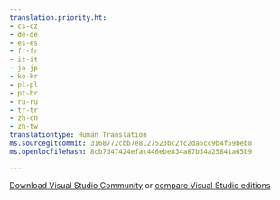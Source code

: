 ```yaml
---
translation.priority.ht:
- cs-cz
- de-de
- es-es
- fr-fr
- it-it
- ja-jp
- ko-kr
- pl-pl
- pt-br
- ru-ru
- tr-tr
- zh-cn
- zh-tw
translationtype: Human Translation
ms.sourcegitcommit: 3168772cbb7e8127523bc2fc2da5cc9b4f59beb8
ms.openlocfilehash: 8cb7d47424efac446ebe834a87b34a25841a65b9

---
```

[Download Visual Studio Community](http://go.microsoft.com/fwlink/?LinkId=524433) or [compare Visual Studio editions](https://www.visualstudio.com/vs-2015-product-editions)


<!--HONumber=Jan17_HO4-->


